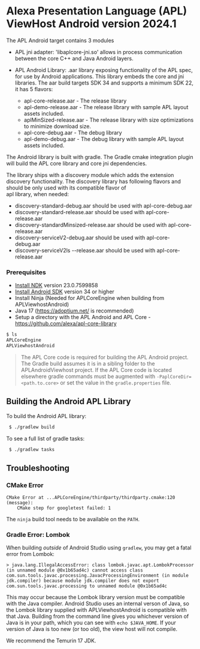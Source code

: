 # Alexa Presentation Language (APL) ViewHost Android version 2024.1

The APL Android target contains 3 modules

- APL jni adapter: 'libaplcore-jni.so' allows in process communication between the 
  core C++ and Java Android layers.

- APL Android Library: .aar library exposing functionality of the APL spec, for use by Android 
  applications. This library embeds the core and jni libraries.  The aar build targets SDK 34 and 
  supports a minimum SDK 22, it has 5 flavors:
    
    - apl-core-release.aar - The release  library
    - apl-demo-release.aar - The release library with sample APL layout assets included.
    - aplMinSized-release.aar - The release library with size optimizations to minimize download size.
    - apl-core-debug.aar - The debug library
    - apl-demo-debug.aar -  The debug library with sample APL layout assets included.

The Android library is built with gradle. The Gradle cmake integration plugin
will build the APL core library and core jni dependencies.

The library ships with a discovery module which adds the extension discovery functionality. The
discovery library has following flavors and should be only used with its compatible flavor of  
apl library, when needed:

   - discovery-standard-debug.aar should be used with apl-core-debug.aar
   - discovery-standard-release.aar should be used with apl-core-release.aar
   - discovery-standardMinsized-release.aar should be used with apl-core-release.aar
   - discovery-serviceV2-debug.aar should be used with apl-core-debug.aar
   - discovery-serviceV2ls --release.aar should be used with apl-core-release.aar

### Prerequisites

- [Install NDK](https://developer.android.com/ndk/guides/#download-ndk) version 23.0.7599858 
- [Install Android SDK](https://developer.android.com/studio/intro/update) version 34 or higher
- Install Ninja (Needed for APLCoreEngine when building from APLViewhostAndroid)
- Java 17 (https://adoptium.net/ is recommended)
- Setup a directory with the APL Android and APL Core - https://github.com/alexa/apl-core-library
```bash
$ ls
APLCoreEngine        
APLViewhostAndroid
```
> The APL Core code is required for building the APL Android project.  The Gradle build
> assumes it is in a sibling folder to the APLAndroidViewhost project.  If the APL Core
> code is located elsewhere gradle commands must be augmented with `-PaplCoreDir=<path.to.core>`
> or set the value in the `gradle.properties` file.

## Building the Android APL Library


To build the Android APL library:
```bash
 $ ./gradlew build
```
To see a full list of gradle tasks:
```bash
 $ ./gradlew tasks
```

## Troubleshooting

### CMake Error
```
CMake Error at ...APLCoreEngine/thirdparty/thirdparty.cmake:120 (message):
    CMake step for googletest failed: 1
```
The `ninja` build tool needs to be available on the `PATH`.

### Gradle Error: Lombok

When building _outside_ of Android Studio using `gradlew`, you may get a fatal error from Lombok:
```
> java.lang.IllegalAccessError: class lombok.javac.apt.LombokProcessor (in unnamed module @0x1b65ad4c) cannot access class com.sun.tools.javac.processing.JavacProcessingEnvironment (in module jdk.compiler) because module jdk.compiler does not export com.sun.tools.javac.processing to unnamed module @0x1b65ad4c
```

This may occur because the Lombok library version must be compatible with the
Java compiler.  Android Studio uses an internal verson of Java, so the Lombok
library supplied with APLViewhostAndroid is compatible with that Java.
Building from the command line gives you whichever version of Java is in your
path, which you can see with `echo $JAVA_HOME`.  If your version of Java is
too new (or too old), the view host will not compile.

We recommend the Temurin 17 JDK.